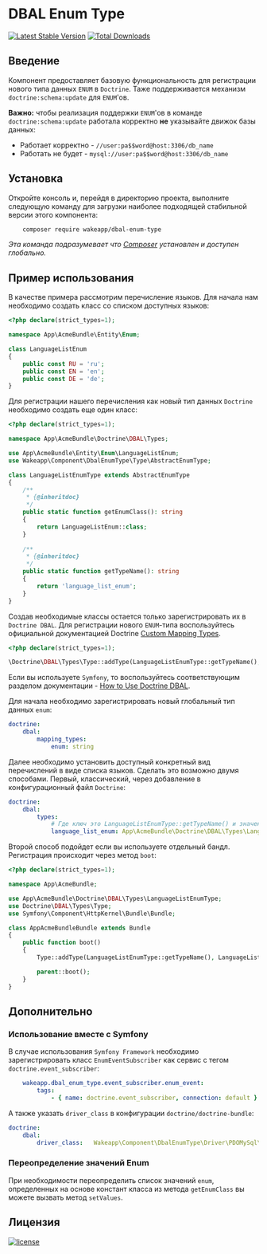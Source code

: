 DBAL Enum Type
==============

[![Latest Stable Version](https://poser.pugx.org/wakeapp/dbal-enum-type/v/stable)](https://packagist.org/packages/wakeapp/dbal-enum-type)
[![Total Downloads](https://poser.pugx.org/wakeapp/dbal-enum-type/downloads)](https://packagist.org/packages/wakeapp/dbal-enum-type)

Введение
--------

Компонент предоставляет базовую функциональность для регистрации нового типа данных `ENUM` в `Doctrine`.
Таже поддерживается механизм `doctrine:schema:update` для `ENUM`'ов.

**Важно:** чтобы реализация поддержки `ENUM`'ов в команде `doctrine:schema:update` работала корректно
**не** указывайте движок базы данных:
* Работает корректно - `//user:pa$$word@host:3306/db_name`
* Работать не будет - `mysql://user:pa$$word@host:3306/db_name`

Установка
---------

Откройте консоль и, перейдя в директорию проекта, выполните следующую команду для загрузки наиболее подходящей
стабильной версии этого компонента:
```bash
    composer require wakeapp/dbal-enum-type
```
*Эта команда подразумевает что [Composer](https://getcomposer.org) установлен и доступен глобально.*

Пример использования
--------------------

В качестве примера рассмотрим перечисление языков. 
Для начала нам необходимо создать класс со списком доступных языков:

```php
<?php declare(strict_types=1);

namespace App\AcmeBundle\Entity\Enum;

class LanguageListEnum
{
    public const RU = 'ru';
    public const EN = 'en';
    public const DE = 'de';
}
```

Для регистрации нашего перечисления как новый тип данных `Doctrine` необходимо создать еще один класс:

```php
<?php declare(strict_types=1);

namespace App\AcmeBundle\Doctrine\DBAL\Types;

use App\AcmeBundle\Entity\Enum\LanguageListEnum;
use Wakeapp\Component\DbalEnumType\Type\AbstractEnumType;

class LanguageListEnumType extends AbstractEnumType
{
    /**
     * {@inheritdoc}
     */
    public static function getEnumClass(): string
    {
        return LanguageListEnum::class;
    }
    
    /**
     * {@inheritdoc}
     */
    public static function getTypeName(): string
    {
        return 'language_list_enum';
    }
}
```

Создав необходимые классы остается только зарегистрировать их в `Doctrine DBAL`.
Для регистрации нового `ENUM`-типа воспользуйтесь официальной документацией Doctrine
[Custom Mapping Types](https://www.doctrine-project.org/projects/doctrine-dbal/en/current/reference/types.html#custom-mapping-types).

```php
<?php declare(strict_types=1);

\Doctrine\DBAL\Types\Type::addType(LanguageListEnumType::getTypeName(), LanguageListEnumType::class);
```

Если вы используете `Symfony`, то воспользуйтесь соответствующим разделом документации -
[How to Use Doctrine DBAL](https://symfony.com/doc/current/doctrine/dbal.html).

Для начала необходимо зарегистрировать новый глобальный тип данных `enum`:

```yaml
doctrine:
    dbal:
        mapping_types:
            enum: string
```

Далее необходимо установить доступный конкретный вид перечислений в виде списка языков.
Сделать это возможно двумя способами. Первый, классический, через добавление в конфигурационный файл `Doctrine`:

```yaml
doctrine:
    dbal:
        types:
            # Где ключ это LanguageListEnumType::getTypeName() и значение LanguageListEnumType::class
            language_list_enum: App\AcmeBundle\Doctrine\DBAL\Types\LanguageListEnumType
```

Второй способ подойдет если вы используете отдельный бандл. Регистрация происходит через метод `boot`:

```php
<?php declare(strict_types=1);

namespace App\AcmeBundle;

use App\AcmeBundle\Doctrine\DBAL\Types\LanguageListEnumType;
use Doctrine\DBAL\Types\Type;
use Symfony\Component\HttpKernel\Bundle\Bundle;

class AppAcmeBundleBundle extends Bundle
{
    public function boot()
    {
        Type::addType(LanguageListEnumType::getTypeName(), LanguageListEnumType::class);

        parent::boot();
    }
}
```

Дополнительно
-------------

### Использование вместе с Symfony

В случае использования `Symfony Framework` необходимо зарегистрировать класс `EnumEventSubscriber` как сервис
с тегом `doctrine.event_subscriber`:

```yaml
    wakeapp.dbal_enum_type.event_subscriber.enum_event:
        tags:
            - { name: doctrine.event_subscriber, connection: default }
```

А также указать `driver_class` в конфигурации `doctrine/doctrine-bundle`:

```yaml
doctrine:
    dbal:
        driver_class:   Wakeapp\Component\DbalEnumType\Driver\PDOMySql\EnumAwareDriver
```

### Переопределение значений Enum

При необходимости переопределить список значений `enum`,
определенных на основе констант класса из метода `getEnumClass` вы можете вызвать метод `setValues`.

Лицензия
--------

[![license](https://img.shields.io/badge/License-MIT-green.svg?style=flat-square)](./LICENSE)
